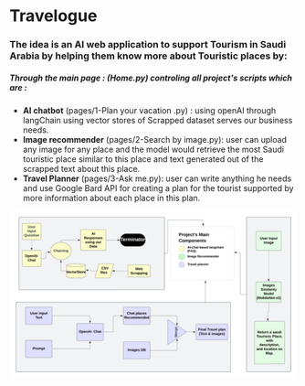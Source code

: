 # Travelogue
### The idea is an AI web application to support Tourism in Saudi Arabia by helping them know more about Touristic places by:
##### Through the main page : (Home.py) controling all project's scripts which are :
- **AI chatbot** (pages/1-Plan your vacation .py) : using openAI through langChain using vector stores of Scrapped dataset serves our business needs.
- **Image recommender** (pages/2-Search by image.py): user can upload any image for any place and the model would retrieve the most Saudi touristic place similar to this place and text generated out of the scrapped text about this place.
- **Travel Planner** (pages/3-Ask me.py): user can write anything he needs and use Google Bard API for creating a plan for the tourist supported by more information about each place in this plan.


![Project Flow](project-Flow.png)


